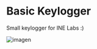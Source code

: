 # Basic Keylogger

Small keylogger for INE Labs :)

![imagen](https://user-images.githubusercontent.com/53095207/205465306-5e24677f-ed3c-462a-a9db-835b64bf54eb.png)
